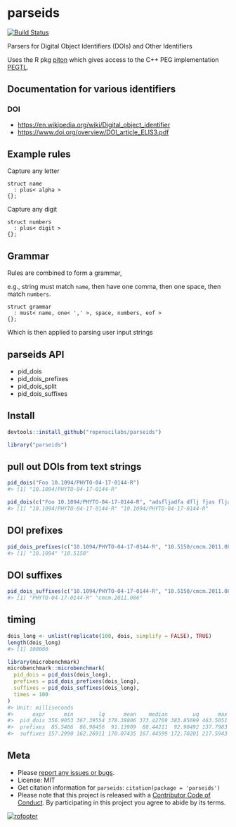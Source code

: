 parseids
========



[![Build Status](https://travis-ci.org/ropenscilabs/parseids.svg?branch=master)](https://travis-ci.org/ropenscilabs/parseids)


Parsers for Digital Object Identifiers (DOIs) and Other Identifiers

Uses the R pkg [piton](https://github.com/Ironholds/piton) which gives access to the C++ PEG implementation [PEGTL](https://github.com/taocpp/PEGTL).

## Documentation for various identifiers

### DOI

* <https://en.wikipedia.org/wiki/Digital_object_identifier>
* <https://www.doi.org/overview/DOI_article_ELIS3.pdf>

## Example rules

Capture any letter

```
struct name
  : plus< alpha >
{};
```

Capture any digit

```
struct numbers
  : plus< digit >
{};
```

## Grammar

Rules are combined to form a grammar, 

e.g., string must match `name`, then have one comma, then one space, 
then match `numbers`.

```
struct grammar
  : must< name, one< ',' >, space, numbers, eof >
{};
```

Which is then applied to parsing user input strings

## parseids API

 - pid_dois
 - pid_dois_prefixes
 - pid_dois_split
 - pid_dois_suffixes

## Install


```r
devtools::install_github("ropenscilabs/parseids")
```


```r
library("parseids")
```


## pull out DOIs from text strings


```r
pid_dois("Foo 10.1094/PHYTO-04-17-0144-R")
#> [1] "10.1094/PHYTO-04-17-0144-R"
```


```r
pid_dois(c("Foo 10.1094/PHYTO-04-17-0144-R", "adsfljadfa dflj fjas fljasf 10.1094/PHYTO-04-17-0144-R"))
#> [1] "10.1094/PHYTO-04-17-0144-R" "10.1094/PHYTO-04-17-0144-R"
```

## DOI prefixes


```r
pid_dois_prefixes(c("10.1094/PHYTO-04-17-0144-R", "10.5150/cmcm.2011.086"))
#> [1] "10.1094" "10.5150"
```

## DOI suffixes


```r
pid_dois_suffixes(c("10.1094/PHYTO-04-17-0144-R", "10.5150/cmcm.2011.086"))
#> [1] "PHYTO-04-17-0144-R" "cmcm.2011.086"
```

## timing


```r
dois_long <- unlist(replicate(100, dois, simplify = FALSE), TRUE)
length(dois_long)
#> [1] 100000
```


```r
library(microbenchmark)
microbenchmark::microbenchmark(
  pid_dois = pid_dois(dois_long),
  prefixes = pid_dois_prefixes(dois_long),
  suffixes = pid_dois_suffixes(dois_long),
  times = 100
)
#> Unit: milliseconds
#>      expr      min        lq      mean    median        uq      max neval
#>  pid_dois 356.9053 367.39554 378.38806 373.42769 383.85699 463.5051   100
#>  prefixes  85.5466  86.98456  91.13909  88.44211  92.90492 137.7983   100
#>  suffixes 157.2990 162.26911 170.07435 167.44599 172.70201 217.5943   100
```


## Meta

* Please [report any issues or bugs](https://github.com/ropenscilabs/parseids/issues).
* License: MIT
* Get citation information for `parseids`: `citation(package = 'parseids')`
* Please note that this project is released with a [Contributor Code of Conduct](CONDUCT.md). By participating in this project you agree to abide by its terms.

[![rofooter](https://ropensci.org/public_images/github_footer.png)](https://ropensci.org)

